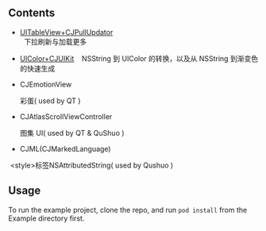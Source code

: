 ## Contents

* [UITableView+CJPullUpdator](https://github.com/fminorwang/CJUIKit/wiki/UITableView-CJUIKit)  
  
  下拉刷新与加载更多
  
* [UIColor+CJUIKit](https://github.com/fminorwang/CJUIKit/wiki/UIColor-CJUIKit)
  
  NSString 到 UIColor 的转换，以及从 NSString 到渐变色的快速生成
 
* CJEmotionView

  彩蛋( used by QT )
 
* CJAtlasScrollViewController

  图集 UI( used by QT & QuShuo )
  
* CJML(CJMarkedLanguage)

  \<style>标签NSAttributedString( used by Qushuo )
 
## Usage

To run the example project, clone the repo, and run `pod install` from the Example directory first.
